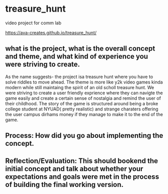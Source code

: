 <h1>treasure_hunt</h1>
video project for comm lab


https://ava-creates.github.io/treasure_hunt/



<h2> what is the project, what is the overall concept and theme, and what kind of experience you were striving to create.</h2>
As the name suggests- the project isa treasure hunt where you have to solve riddles to move ahead. The theme is more like y2k video games kinda modern while still maintaing the spirit of an old scholl treasure hunt. We were striving to create a user friendly exprience where they can navigte the game easily and create a certain sense of nostalgia and remind the user of their childhood. The story of the game is structured around being a broke college student at NYUAD( pretty realistic) and strange charaters offering the user campus dirhams money if they manage to make it to the end of the game.

<h2>Process: How did you go about implementing the concept.</h2>



<h2>Reflection/Evaluation: This should bookend the initial concept and talk about whether your expectations and goals were met in the process of building the final working version.</h2>

